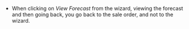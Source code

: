 - When clicking on _View Forecast_ from the wizard, viewing the forecast and then going
  back, you go back to the sale order, and not to the wizard.
